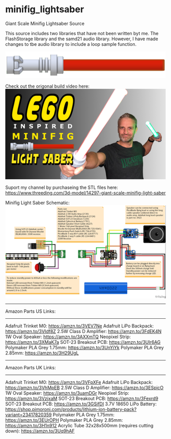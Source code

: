 # minifig_lightsaber
Giant Scale Minifig Lightsaber Source

This source includes two libraries that have not been written byt me. The FlashStorage library and the samd21 audio library. However, I have made changes to tbe audio library to include a loop sample function.

![Lightsaber](https://github.com/mantisrobot/lightsaber/blob/main/cad%20saber.jpg?raw=true "Minifig Lightsaber")

Check out the origonal build video here:
[![Watch the video](https://github.com/mantisrobot/lightsaber/blob/main/E50_LEGO_SABER.jpg)](https://youtu.be/OPCm9aoIxUs)

Suport my channel by purchaseing the STL files here:
https://www.threeding.com/3d-model/14297-giant-scale-minifig-light-saber

Minifig Light Saber Schematic:
![schematic](https://github.com/mantisrobot/lightsaber/blob/main/shematic/Saber_bb.jpg?raw=true "Schematic")

*********************************
Amazon Parts US Links:
*********************************
Adafruit Trinket M0: https://amzn.to/3VEV7Ne
Adafruit LiPo Backpack: https://amzn.to/3VIdf8Z
2.5W Class D Amplifier: https://amzn.to/3FdEK4N
1W Oval Speaker: https://amzn.to/3AXXmTQ
Neopixel Strip: https://amzn.to/3XMaK7a
SOT-23 Breakout PCB: https://amzn.to/3Ulr6AG
Polymaker PLA Grey 1.75mm: https://amzn.to/3UnYiYk
Polymaker PLA Grey 2.85mm: https://amzn.to/3H29UgL

*********************************
Amazon Parts UK Links:
*********************************
Adafruit Trinket M0: https://amzn.to/3VFpXFe
Adafruit LiPo Backpack: https://amzn.to/3VhMpEB
2.5W Class D Amplifier: https://amzn.to/3ESpicO
1W Oval Speaker: https://amzn.to/3uamDGr
Neopixel Strip: https://amzn.to/3VzjxaM
SOT-23 Breakout PCB: https://amzn.to/3Fexrd9
SOT-23 Breakout PCB: https://amzn.to/3GSifDI
3.7V 18650 LiPo Battery: https://shop.pimoroni.com/products/lithium-ion-battery-pack?variant=23417820359
Polymaker PLA Grey 1.75mm: https://amzn.to/3EUrOPH
Polymaker PLA Grey 2.85mm: https://amzn.to/3H1n912
Acrylic Tube 32x28x500mm (requires cutting down): https://amzn.to/3Uq9hAF


